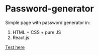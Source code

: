 # Password-generator

Simple page with password generator in:
1) HTML + CSS + pure JS
2) React.js

[Test here](https://radosnystudent.github.io/Password-generator/index.html)
